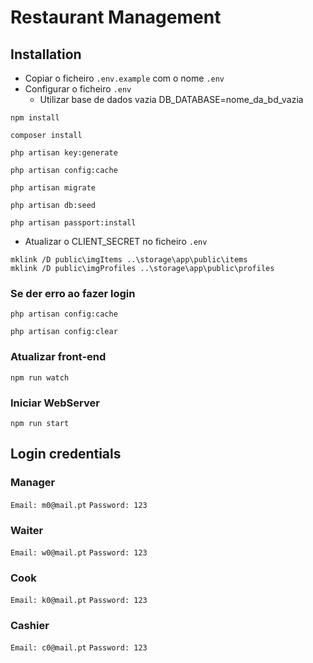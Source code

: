 # Restaurant Management

## Installation

-   Copiar o ficheiro `.env.example` com o nome `.env`
-   Configurar o ficheiro `.env`
    -   Utilizar base de dados vazia DB_DATABASE=nome_da_bd_vazia

```
npm install

composer install

php artisan key:generate

php artisan config:cache

php artisan migrate

php artisan db:seed

php artisan passport:install
```

-   Atualizar o CLIENT_SECRET no ficheiro `.env`

```
mklink /D public\imgItems ..\storage\app\public\items
mklink /D public\imgProfiles ..\storage\app\public\profiles
```

### Se der erro ao fazer login

```
php artisan config:cache

php artisan config:clear
```

### Atualizar front-end

```
npm run watch
```

### Iniciar WebServer

```
npm run start
```

## Login credentials

### Manager

`Email: m0@mail.pt`
`Password: 123`

### Waiter

`Email: w0@mail.pt`
`Password: 123`

### Cook

`Email: k0@mail.pt`
`Password: 123`

### Cashier

`Email: c0@mail.pt`
`Password: 123`
